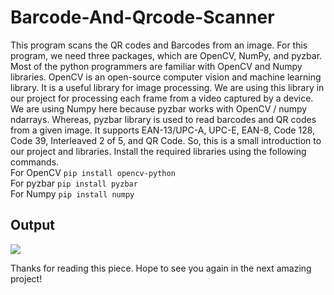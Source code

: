 # Barcode-And-Qrcode-Scanner
This program scans the QR codes and Barcodes from an image. For this program, we need three packages, which are OpenCV, NumPy, and pyzbar. Most of the python programmers are familiar with OpenCV and Numpy libraries. OpenCV is an open-source computer vision and machine learning library. It is a useful library for image processing. We are using this library in our project for processing each frame from a video captured by a device. We are using Numpy here because pyzbar works with OpenCV / numpy ndarrays. Whereas, pyzbar library is used to read barcodes and QR codes from a given image. It supports EAN-13/UPC-A, UPC-E, EAN-8, Code 128, Code 39, Interleaved 2 of 5, and QR Code. So, this is a small introduction to our project and libraries. Install the required libraries using the following commands.<br>
For OpenCV
```pip install opencv-python```<br>
For pyzbar
```pip install pyzbar```<br>
For Numpy
```pip install numpy```<br>

## Output
<img src=https://miro.medium.com/max/600/1*DrY4dyYs-sm-qXd0WYr6_w.gif>
<br>

Thanks for reading this piece. Hope to see you again in the next amazing project!
